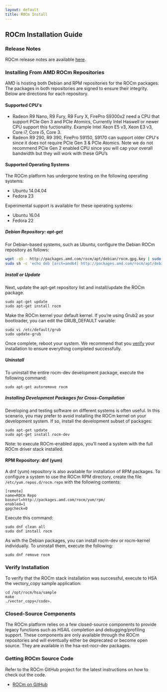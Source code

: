 ```yaml
---
layout: default
title: ROCm Install
---
```


## ROCm Installation Guide

### Release Notes

ROCm release notes are available [here](releasenotes.html).

### Installing From AMD ROCm Repositories

AMD is hosting both Debian and RPM repositories for the ROCm packages.
The packages in both repositories are signed to ensure their
integrity. Below are directions for each repository.

#### Supported CPU's

* Radeon R9 Nano, R9 Fury, R9 Fury X, FirePro S9300x2 need a CPU that support PCIe Gen 3 and PCIe Atomics,  Currently Intel Haswell or newer CPU support this fuctionality. Example Intel Xeon E5 v3, Xeon E3 v3, Core i7, Core i5, Core 3. 
* Radeon R9 290, R9 390, FirePro S9150, S9170 can support older CPU's since it does not require PCIe Gen 3 & PCIe Atomics.    Note we do not recommend PCIe Gen 2 enabled CPU since you will cap your overall bandwidth but they will work with these GPU’s   

#### Supported Operating Systems

The ROCm platform has undergone testing on the following operating
systems:

 * Ubuntu 14.04.04
 * Fedora 23

Experimental support is available for these operating systems:

 * Ubuntu 16.04
 * Fedora 22

##### Debian Repository: apt-get

For Debian-based systems, such as Ubuntu, configure the Debian ROCm
repository as follows:

```bash
wget -qO - http://packages.amd.com/rocm/apt/debian/rocm.gpg.key | sudo apt-key add -
sudo sh -c 'echo deb [arch=amd64] http://packages.amd.com/rocm/apt/debian/ trusty main > /etc/apt/sources.list.d/rocm.list'
```

##### Install or Update

Next, update the apt-get repository list and install/update the ROCm
package.

```
sudo apt-get update
sudo apt-get install rocm
```

Make the ROCm kernel your default kernel. If you’re using Grub2
as your bootloader, you can edit the GRUB_DEFAULT variable:

```
sudo vi /etc/default/grub
sudo update-grub
```

Once complete, reboot your system. We recommend that you [verify](#verify-installation) your
installation to ensure everything completed successfully.

##### Uninstall

To uninstall the entire rocm-dev development package, execute the following command:

```
sudo apt-get autoremove rocm
```

##### Installing Development Packages for Cross-Compilation

Developing and testing software on different systems is often useful.
In this scenario, you may prefer to avoid installing the ROCm kernel
on your development system. If so, install the development subset of
packages:

```
sudo apt-get update
sudo apt-get install rocm-dev
```

Note: to execute ROCm-enabled apps, you’ll need a system with the full
ROCm driver stack installed.

#### RPM Repository: dnf (yum)

A dnf (yum) repository is also available for installation of RPM
packages. To configure a system to use the ROCm RPM directory, create
the file <code>/etc/yum.repos.d/rocm.repo</code> with the following
contents:

```
[remote]
name=ROCm Repo
baseurl=http://packages.amd.com/rocm/yum/rpm/
enabled=1
gpgcheck=0
```

Execute this command:

```
sudo dnf clean all
sudo dnf install rocm
```

As with the Debian packages, you can install rocm-dev or rocm-kernel
individually. To uninstall them, execute the following:

```
sudo dnf remove rocm
```

### Verify Installation

To verify that the ROCm stack installation was successful, execute to
HSA the vectory_copy sample application:

```
cd /opt/rocm/hsa/sample
make
./vector_copy</code>.
```

### Closed-Source Components

The ROCm platform relies on a few closed-source components to provide
legacy functions such as HSAIL completion and debugging/profiling
support. These components are only available through the ROCm
repositories and will eventually either be deprecated or become open
source. They are available in the hsa-ext-rocr-dev packages.

### Getting ROCm Source Code
Refer to the ROCm GitHub project for the latest instructions on how to
check out the code.

* [ROCm on
GitHub](https://github.com/RadeonOpenCompute/ROCm/blob/master/README.md)

